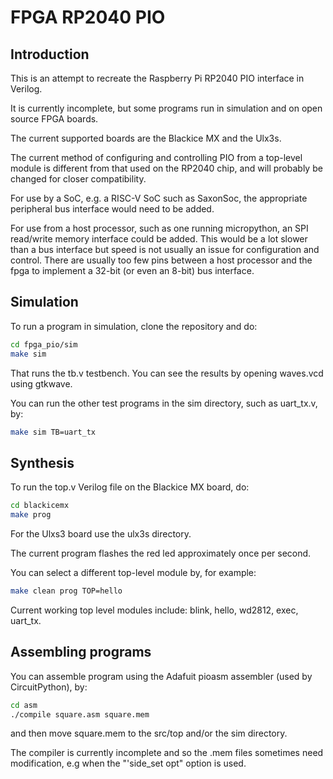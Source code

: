 # FPGA RP2040 PIO

## Introduction

This is an attempt to recreate the Raspberry Pi RP2040 PIO interface in Verilog.

It is currently incomplete, but some programs run in simulation and on open source FPGA boards.

The current supported boards are the Blackice MX and the Ulx3s.

The current method of configuring and controlling PIO from a top-level module is different from that used on the RP2040 chip, and will probably be changed for closer compatibility.

For use by a SoC, e.g. a RISC-V SoC such as SaxonSoc, the appropriate peripheral bus interface would need to be added.

For use from a host processor, such as one running micropython, an SPI read/write memory interface could be added. This would be a lot slower than a bus interface but speed is not usually an issue for configuration and control. There are usually too few pins between a host processor and the fpga to implement a 32-bit (or even an 8-bit) bus interface.

## Simulation

To run a program in simulation, clone the repository and do:

```sh
cd fpga_pio/sim
make sim
```

That runs the tb.v testbench. You can see the results by opening waves.vcd using gtkwave.

You can run the other test programs in the sim directory, such as uart_tx.v, by:

```sh
make sim TB=uart_tx
```

## Synthesis

To run the top.v Verilog file on the Blackice MX board, do:

```sh
cd blackicemx
make prog
```

For the Ulxs3 board use the ulx3s directory.

The current program flashes the red led approximately once per second.

You can select a different top-level module by, for example:

```sh
make clean prog TOP=hello
```

Current working top level modules include: blink, hello, wd2812, exec, uart_tx.

## Assembling programs

You can assemble program using the Adafuit pioasm assembler (used by CircuitPython), by:

```sh
cd asm
./compile square.asm square.mem
```

and then move square.mem to the src/top and/or the sim directory.

The compiler is currently incomplete and so the .mem files sometimes need modification, e.g when the "'side_set opt" option is used.
